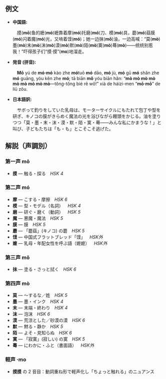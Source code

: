 ## 例文

* **中国語:**

  　摸(**mō**)鱼的嬷(**mó**)嬷靠着摩(**mó**)托磨(**mó**)刀、模(**mó**)具，蘑(**mó**)菇膜(**mó**)闪着魔(**mó**)光，又啃着馍(**mó**)；她一边抹(**mǒ**)油，一边高喊：“莫(**mò**)墨(**mò**)末(**mò**)沫(**mò**)漠(**mò**)默(**mò**)陌(**mò**)寞(**mò**)蓦(**mò**)——统统别惹我！”吓得孩子们“摸·摸”(**mo**)地溜走。

* **発音 (拼音):**

  　**Mō** yú de **mó·mó** kào zhe **mó**tuō **mó** dāo, **mó** jù, **mó** gū **mó** shǎn zhe **mó** guāng, yòu kěn zhe **mó**; tā biān **mǒ** yóu biān hǎn: “**mò mò mò mò mò mò mò mò mò**—tǒng-tǒng bié rě wǒ!” xià de háizi-men “**mō·mō**” de liū zǒu.

* **日本語訳:**

  　サボって釣りをしていた乳母は、モーターサイクルにもたれて包丁や型を研ぎ、キノコの膜がきらめく魔法の光を浴びながら饅頭をかじる。油を塗りつつ「莫・墨・末・沫・漠・默・陌・寞・蓦——みんな私にかまうな！」と叫び、子どもたちは「も・も」とこそこそ逃げた。

## 解説（声調別）

### 第一声 mō

* **摸** — 触る・探る *HSK 4*

### 第二声 mó

* **摩** — こする・摩擦 *HSK 6*
* **模** — 型・モデル（名詞） *HSK 4*
* **磨** — 研ぐ・磨く（動詞） *HSK 5*
* **魔** — 悪魔・魔法 *HSK 5*
* **膜** — 膜 *HSK 5*
* **蘑** — 「蘑菇」(キノコ) の蘑 *HSK 5*
* **馍** — 中国式フラットブレッド「馍」 *HSK外*
* **嬷** — 乳母・年配女性を呼ぶ語（嬷嬷） *HSK外*

### 第三声 mǒ

* **抹** — 塗る・さっと拭く *HSK 6*

### 第四声 mò

* **莫** — 〜するな／姓 *HSK 5*
* **墨** — 墨・インク *HSK 4*
* **末** — 末端・終わり *HSK 4*
* **沫** — 泡沫 *HSK 6*
* **漠** — 荒涼とした／砂漠の漠 *HSK 6*
* **默** — 黙る・静か *HSK 5*
* **陌** — よそ・見知らぬ *HSK 6*
* **寞** — 「寂寞」(寂しい) の寞 *HSK 5*
* **蓦** — にわかに・ふと（書面語） *HSK外*

### 軽声 ·mo

* **摸摸** の 2 音目：動詞重ね形で軽声化し「ちょっと触れる」のニュアンス
